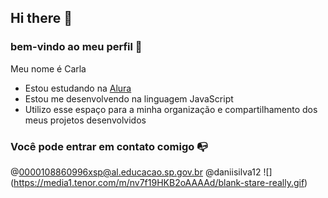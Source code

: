 ## Hi there 👋

### bem-vindo ao meu perfil 💜

 Meu nome é Carla
 
- Estou estudando na [Alura](htts://www.alura.com.br)
- Estou me desenvolvendo na linguagem JavaScript
- Utilizo esse espaço para a minha organização e compartilhamento dos meus projetos desenvolvidos

### Você pode entrar em contato comigo 📭
 @0000108860996xsp@al.educacao.sp.gov.br 
 @daniisilva12
![] (https://media1.tenor.com/m/nv7f19HKB2oAAAAd/blank-stare-really.gif)
